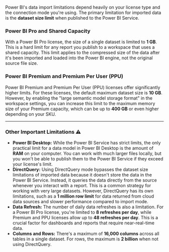 Power BI's data import limitations depend heavily on your license type and the connection mode you're using. The primary limitation for imported data is the **dataset size limit** when published to the Power BI Service.

### Power BI Pro and Shared Capacity
With a Power BI Pro license, the size of a single dataset is limited to **1 GB**. This is a hard limit for any report you publish to a workspace that uses a shared capacity. This limit applies to the compressed size of the data after it's been imported and loaded into the Power BI engine, not the original source file size.

### Power BI Premium and Premium Per User (PPU)
Power BI Premium and Premium Per User (PPU) licenses offer significantly higher limits. For these licenses, the default maximum dataset size is **10 GB**. However, by enabling the "large semantic model storage format" in the workspace settings, you can increase this limit to the maximum memory size of your Premium capacity, which can be up to **400 GB** or even higher depending on your SKU.

---

### Other Important Limitations ⚠️
* **Power BI Desktop:** While the Power BI Service has strict limits, the only practical limit for a data model in Power BI Desktop is the amount of **RAM** on your computer. You can work with much larger files locally, but you won't be able to publish them to the Power BI Service if they exceed your license's limit.
* **DirectQuery:** Using DirectQuery mode bypasses the dataset size limitations of imported data because it doesn't store the data in the Power BI Service. Instead, it queries the data directly from the source whenever you interact with a report. This is a common strategy for working with very large datasets. However, DirectQuery has its own limitations, such as a **1 million row limit** for data returned from cloud data sources and slower performance compared to import mode.
* **Data Refresh:** The number of daily data refreshes is also a limitation. For a Power BI Pro license, you're limited to **8 refreshes per day**, while Premium and PPU licenses allow up to **48 refreshes per day**. This is a crucial factor for dashboards and reports that require near-real-time data.
* **Columns and Rows:** There's a maximum of **16,000 columns** across all tables in a single dataset. For rows, the maximum is **2 billion** when not using DirectQuery.